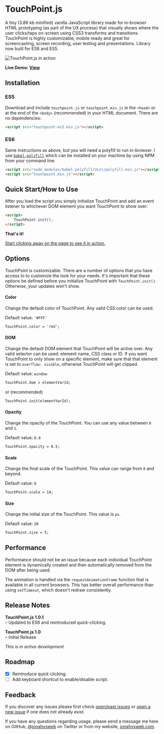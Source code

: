 # TouchPoint.js

A tiny (3.86 kb minified) vanilla JavaScript library made for in-browser HTML prototyping (as part of the UX process) that visually shows where the user clicks/taps on-screen using CSS3 transforms and transitions. TouchPoint is highly customizable, mobile ready and great for screencasting, screen recording, user testing and presentations. Library now built for ES6 and ES5. 

![TouchPoint.js in action](http://lighthouseux.com/in-the-lab/lib/touchpoint-js/touchpoint-js-intro.gif "TouchPoint.js in action")

**Live Demo: [View](http://lighthouseux.com/in-the-lab/lib/touchpoint-js/demo.html)**

## Installation

### ES5

Download and include `touchpoint.js` or `touchpoint.min.js` in the `<head>` or at the end of the `<body>` (recommended) in your HTML document. There are no dependencies:

```html
<script src="touchpoint-es5.min.js"></script>
```

### ES6

Same instructions as above, but you will need a polyfill to run in-browser. I use [`babel-polyfill`](https://www.npmjs.com/package/babel-polyfill) which can be installed on your machine by using NPM from your command line. 

```html
<script src="node_modules/babel-polyfill/dist/polyfill.min.js"></script>
<script src="touchpoint.min.js"></script>
```

## Quick Start/How to Use
After you load the script you simply initialize TouchPoint and add an event listener to whichever DOM element you want TouchPoint to show over: 

```html
<script>
	TouchPoint.init();
</script>
```

**That's it!**

[Start clicking away on the page to see it in action.](http://lighthouseux.com/in-the-lab/lib/touchpoint-js/basic-demo.html)

## Options
TouchPoint is customizable. There are a number of options that you have access to to customize the look for your needs. It's important that these options be defined before you initialize TouchPoint with `TouchPoint.init()`. Otherwise, your updates won't show.

#### Color
Change the default color of TouchPoint. Any valid CSS color can be used. 

Default value: `'#FFF'`
```html
TouchPoint.color = 'red';
```

#### DOM
Change the default DOM element that TouchPoint will be active over. Any valid selector can be used: element name, CSS class or ID. If you want TouchPoint to only show on a specific element, make sure that that element is set to `overflow: visible`, otherwise TouchPoint will get clipped.

Default value: `window`
```html
TouchPoint.dom = elementVarId;
```

or (recommended)

```html
TouchPoint.init(elementVarId);
```

#### Opacity
Change the opacity of the TouchPoint. You can use any value between `0` and `1`. 

Default value: `0.8`
```html
TouchPoint.opacity = 0.5;
```

#### Scale
Change the final scale of the TouchPoint. This value can range from `0` and beyond. 

Default value: `8`
```html
TouchPoint.scale = 14;
```

#### Size
Change the initial size of the TouchPoint. This value is `px`. 

Default value: `20`
```html
TouchPoint.size = 5;
```

## Performance
Performance should not be an issue because each individual TouchPoint element is dynamically created and then automatically removed from the DOM after being used. 

The animation is handled via the `requestAnimationFrame` function that is available in all current browsers. This has better overall performance than using `setTimeout`, which doesn't redraw consistently. 

## Release Notes
**TouchPoint.js 1.0.1**   
– Updated to ES6 and reintroduced quick-clicking.   

**TouchPoint.js 1.0**   
– Initial Release       

*This is in active development.*

## Roadmap
- [X] Reintroduce quick clicking.
- [ ] Add keyboard shortcut to enable/disable script.

## Feedback
If you discover any issues please first check [open/past issues](https://github.com/jonahvsweb/touchpoint-js/issues) or [open a new issue](https://github.com/jonahvsweb/touchpoint-js/issues/new) if one does not already exist.

If you have any questions regarding usage, please send a message me here on GitHub, [@jonahvsweb](https://twitter.com/jonahvsweb) on Twitter or from my website, [jonahvsweb.com](http://jonahvsweb.com).